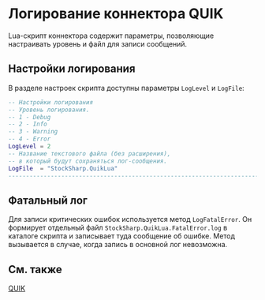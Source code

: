 # Логирование коннектора QUIK

Lua-скрипт коннектора содержит параметры, позволяющие настраивать уровень и файл для записи сообщений.

## Настройки логирования

В разделе настроек скрипта доступны параметры `LogLevel` и `LogFile`:

```lua
-- Настройки логирования
-- Уровень логирования.
-- 1 - Debug
-- 2 - Info
-- 3 - Warning
-- 4 - Error
LogLevel = 2
-- Название текстового файла (без расширения),
-- в который будут сохраняться лог-сообщения.
LogFile  = "StockSharp.QuikLua"
-------------------------------------------------------------------------
```

## Фатальный лог

Для записи критических ошибок используется метод `LogFatalError`. Он формирует отдельный файл `StockSharp.QuikLua.FatalError.log`
в каталоге скрипта и записывает туда сообщение об ошибке. Метод вызывается в случае, когда запись в основной лог невозможна.

## См. также

[QUIK](../quik.md)

